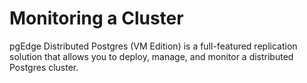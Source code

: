 # Monitoring a Cluster

pgEdge Distributed Postgres (VM Edition) is a full-featured replication solution that allows you to deploy, manage, and monitor a distributed Postgres cluster.